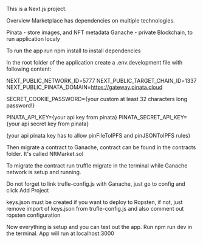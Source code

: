 This is a Next.js project. 

Overview
Marketplace has dependencies on multiple technologies.

Pinata - store images, and NFT metadata
Ganache - private Blockchain, to run application localy

To run the app
run npm install to install dependencies

In the root folder of the application create a .env.development file with following content:

NEXT_PUBLIC_NETWORK_ID=5777
NEXT_PUBLIC_TARGET_CHAIN_ID=1337
NEXT_PUBLIC_PINATA_DOMAIN=https://gateway.pinata.cloud

SECRET_COOKIE_PASSWORD={your custom at least 32 characters long password!}

PINATA_API_KEY={your api key from pinata}
PINATA_SECRET_API_KEY={your api secret key from pinata}

(your api pinata key has to allow pinFileToIPFS and pinJSONToIPFS rules)

Then migrate a contract to Ganache, contract can be found in the contracts folder. It's called NftMarket.sol

To migrate the contract run truffle migrate in the terminal while Ganache network is setup and running.

Do not forget to link trufle-config.js with Ganache, just go to config and click Add Project

keys.json must be created if you want to deploy to Ropsten, if not, just remove import of keys.json from trufle-config.js and also comment out ropsten configuration

Now everything is setup and you can test out the app.
Run npm run dev in the terminal. App will run at localhost:3000